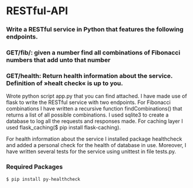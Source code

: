 # RESTful-API

### Write a RESTful service in Python that features the following endpoints.
### GET/fib/<number>: given a number find all  combinations of Fibonacci numbers that add unto that number 
### GET/health: Return health information about the service. Definition of »healt check« is up to you.

Wrote python script app.py that you can find attached. I have made use of flask to write the RESTful service with two endpoints. For Fibonacci combinations I have written a recursive function findCombinations() that returns a list of all possible combinations. I used sqlite3 to create a database to log all the requests and responses made. For caching layer I used flask_caching($ pip install flask-caching).

For health information about the service I installed package healthcheck and added a personal check for the health of database in use. Moreover, I have written several tests for the service using unittest in file tests.py.

### Required Packages

```
$ pip install py-healthcheck
```
